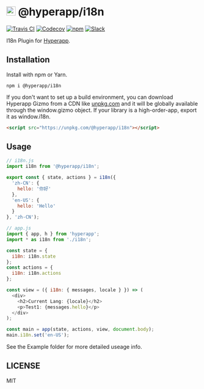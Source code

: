 # <img height=24 src=https://cdn.rawgit.com/jorgebucaran/f53d2c00bafcf36e84ffd862f0dc2950/raw/882f20c970ff7d61aa04d44b92fc3530fa758bc0/Hyperapp.svg> @hyperapp/i18n

[![Travis CI](https://img.shields.io/travis/hyperapp/i18n/master.svg)](https://travis-ci.org/hyperapp/i18n) [![Codecov](https://img.shields.io/codecov/c/github/hyperapp/i18n/master.svg)](https://codecov.io/gh/hyperapp/i18n) [![npm](https://img.shields.io/npm/v/@hyperapp/i18n.svg)](https://www.npmjs.org/package/@hyperapp/i18n) [![Slack](https://hyperappjs.herokuapp.com/badge.svg)](https://hyperappjs.herokuapp.com "Join us")

I18n Plugin for [Hyperapp](https://github.com/hyperapp/hyperapp).

## Installation

Install with npm or Yarn.

```
npm i @hyperapp/i18n
```

If you don't want to set up a build environment, you can download Hyperapp Gizmo from a CDN like [unpkg.com](https://unpkg.com/@hyperapp/i18n) and it will be globally available through the window.gizmo object. If your library is a high-order-app, export it as window.i18n.

```html
<script src="https://unpkg.com/@hyperapp/i18n"></script>
```

## Usage

```js
// i18n.js
import i18n from '@hyperapp/i18n';

export const { state, actions } = i18n({
  'zh-CN': {
    hello: '你好'
  },
  'en-US': {
    hello: 'Hello'
  }
}, 'zh-CN');

// app.js
import { app, h } from 'hyperapp';
import * as i18n from './i18n';

const state = {
  i18n: i18n.state
};
const actions = {
  i18n: i18n.actions
};

const view = ({ i18n: { messages, locale } }) => (
  <div>
    <h2>Current Lang: {locale}</h2>
    <p>Test1: {messages.hello}</p>
  </div>
);

const main = app(state, actions, view, document.body);
main.i18n.set('en-US');
```

See the Example folder for more detailed useage info.

## LICENSE

MIT
